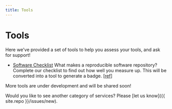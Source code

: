 ```yaml
---
title: Tools
---
```


# Tools

Here we've provided a set of tools to help you assess your tools, and ask for support!

 - [Software Checklist](software-checklist/) What makes a reproducible software repository? Complete our checklist to find out how well you measure up. This will be converted into a tool to generate a badge. [[ref](https://vsoch.github.io/2019/software-checklist/)]

More tools are under development and will be shared soon!

Would you like to see another category of services? Please [let us know]({{ site.repo }}/issues/new).
